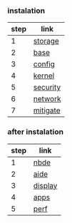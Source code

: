 
### instalation

| step | link                                                        |
| ---- | ----------------------------------------------------------- |
| 1    | [storage](https://github.com/yuros-team/devops-docus/blob/2025-okt/headquarter/shirohige/storage.md) |
| 2    | [base](https://github.com/yuros-team/devops-docus/blob/2025-okt/headquarter/shirohige/base.md)       |
| 3    | [config](https://github.com/yuros-team/devops-docus/blob/2025-okt/headquarter/shirohige/config.md)   |
| 4    | [kernel](https://github.com/yuros-team/devops-docus/blob/2025-okt/headquarter/shirohige/kernel.md)       |
| 5    | [security](https://github.com/yuros-team/devops-docus/blob/2025-okt/headquarter/shirohige/security.md)   |
| 6    | [network](https://github.com/yuros-team/devops-docus/blob/2025-okt/headquarter/shirohige/network.md)   |
| 7    | [mitigate](https://github.com/yuros-team/devops-docus/blob/2025-okt/headquarter/shirohige/mitigate.md)   |



### after instalation

| step | link                                                        |
| ---- | ----------------------------------------------------------- |
| 1    | [nbde](https://github.com/yuros-team/devops-docus/blob/2025-okt/headquarter/shirohige/nbde.md) |
| 2    |  [aide](https://github.com/yuros-team/devops-docus/blob/2025-okt/headquarter/shirohige/aide.md)  |
| 3    |  [display](https://github.com/yuros-team/devops-docus/blob/2025-okt/headquarter/shirohige/display.md)  |
| 4    |  [apps](https://github.com/yuros-team/devops-docus/blob/2025-okt/headquarter/shirohige/apps.md)  |
| 5    |  [perf](https://github.com/yuros-team/devops-docus/blob/2025-okt/headquarter/shirohige/perf.md)  |

